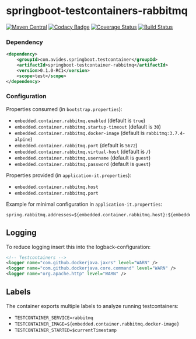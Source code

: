 springboot-testcontainers-rabbitmq
==================================

[![Maven Central](https://maven-badges.herokuapp.com/maven-central/com.avides.springboot.testcontainer/springboot-testcontainer-rabbitmq/badge.svg)](https://maven-badges.herokuapp.com/maven-central/com.avides.springboot.testcontainer/springboot-testcontainer-rabbitmq)
[![Codacy Badge](https://api.codacy.com/project/badge/Grade/xxx)](https://www.codacy.com/app/springboot-testcontainer/springboot-testcontainer-rabbitmq)
[![Coverage Status](https://coveralls.io/repos/springboot-testcontainer/springboot-testcontainer-rabbitmq/badge.svg)](https://coveralls.io/r/springboot-testcontainer/springboot-testcontainer-rabbitmq)
[![Build Status](https://travis-ci.org/springboot-testcontainer/springboot-testcontainer-rabbitmq.svg?branch=master)](https://travis-ci.org/springboot-testcontainer/springboot-testcontainer-rabbitmq)

### Dependency
```xml
<dependency>
	<groupId>com.avides.springboot.testcontainer</groupId>
	<artifactId>springboot-testcontainer-rabbitmq</artifactId>
	<version>0.1.0-RC1</version>
	<scope>test</scope>
</dependency>
```

### Configuration
Properties consumed (in `bootstrap.properties`):
- `embedded.container.rabbitmq.enabled` (default is `true`)
- `embedded.container.rabbitmq.startup-timeout` (default is `30`)
- `embedded.container.rabbitmq.docker-image` (default is `rabbitmq:3.7.4-alpine`)
- `embedded.container.rabbitmq.port` (default is `5672`)
- `embedded.container.rabbitmq.virtual-host` (default is `/`)
- `embedded.container.rabbitmq.username` (default is `guest`)
- `embedded.container.rabbitmq.password` (default is `guest`)

Properties provided (in `application-it.properties`):
- `embedded.container.rabbitmq.host`
- `embedded.container.rabbitmq.port`

Example for minimal configuration in `application-it.properties`:
```
spring.rabbitmq.addresses=${embedded.container.rabbitmq.host}:${embedded.container.rabbitmq.port}
```

## Logging
To reduce logging insert this into the logback-configuration:
```xml
<!-- Testcontainers -->
<logger name="com.github.dockerjava.jaxrs" level="WARN" />
<logger name="com.github.dockerjava.core.command" level="WARN" />
<logger name="org.apache.http" level="WARN" />
```

## Labels
The container exports multiple labels to analyze running testcontainers:
- `TESTCONTAINER_SERVICE=rabbitmq`
- `TESTCONTAINER_IMAGE=${embedded.container.rabbitmq.docker-image}`
- `TESTCONTAINER_STARTED=$currentTimestamp`
